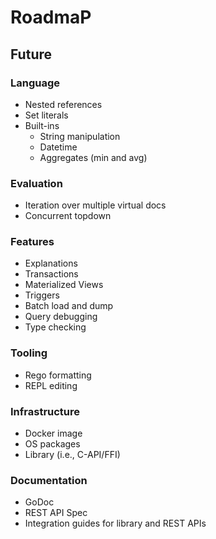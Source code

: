 # RoadmaP


## Future

### Language

- Nested references
- Set literals
- Built-ins
	- String manipulation
	- Datetime
	- Aggregates (min and avg)

### Evaluation

- Iteration over multiple virtual docs
- Concurrent topdown

### Features

- Explanations
- Transactions
- Materialized Views
- Triggers
- Batch load and dump
- Query debugging
- Type checking

### Tooling

- Rego formatting
- REPL editing

### Infrastructure

- Docker image
- OS packages
- Library (i.e., C-API/FFI)


### Documentation

- GoDoc
- REST API Spec
- Integration guides for library and REST APIs
